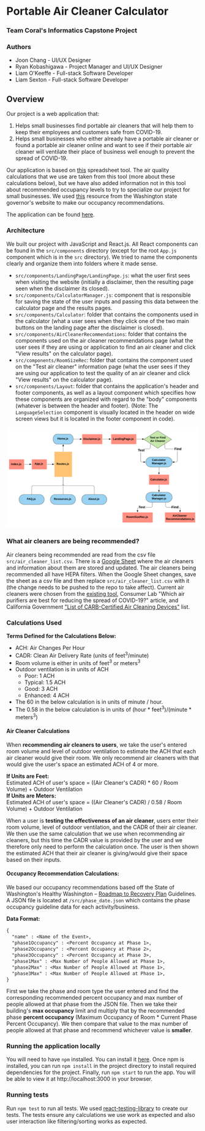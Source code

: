 # Portable Air Cleaner Calculator

### Team Coral's Informatics Capstone Project

### Authors
* Joon Chang - UI/UX Designer
* Ryan Kobashigawa - Project Manager and UI/UX Designer
* Liam O'Keeffe - Full-stack Software Developer
* Liam Sexton - Full-stack Software Developer

## Overview
Our project is a web application that:
1. Helps small businesses find portable air cleaners that will help them to keep their employees and customers safe from COVID-19.
2. Helps small businesses who either already have a portable air cleaner or found a portable air cleaner online and want to see if their portable air cleaner will ventilate their place of business well enough to prevent the spread of COVID-19.

Our application is based on [this](https://docs.google.com/spreadsheets/d/1NEhk1IEdbEi_b3wa6gI_zNs8uBJjlSS-86d4b7bW098/edit#gid=1882881703) spreadsheet tool. The air quality calculations that we use are taken from this tool (more about these calculations below), but we have also added information not in this tool about recommended occupancy levels to try to specialize our project for small businesses. We used [this](https://www.governor.wa.gov/issues/issues/covid-19-resources/covid-19-reopening-guidance) resource from the Washington state governor's website to make our occupancy recommendations.

The application can be found [here](https://liamkokeeffe.github.io/Portable-Air-Cleaner-Calculator/#/).

### Architecture
We built our project with JavaScript and React.js.
All React components can be found in the `src/components` directory (except for the root `App.js` component which is in the `src` directory). We tried to name the components clearly and organize them into folders where it made sense.
* `src/components/LandingPage/LandingPage.js`: what the user first sees when visiting the website (initially a disclaimer, then the resulting page seen when the disclaimer its closed).
* `src/components/CalculatorManager.js`: component that is responsible for saving the state of the user inputs and passing this data between the calculator page and the results pages.
* `src/components/Calculator`: folder that contains the components used in the calculator (what a user sees when they click one of the two main buttons on the landing page after the disclaimer is closed).
* `src/components/AirCleanerRecommendations`: folder that contains the components used on the air cleaner recommendations page (what the user sees if they are using or application to find an air cleaner and click "View results" on the calculator page).
* `src/components/RoomSizeRec`: folder that contains the component used on the "Test air cleaner" information page (what the user sees if they are using our application to test the quality of an air cleaner and click "View results" on the calculator page).
* `src/components/Layout`: folder that contains the application's header and footer components, as well as a layout component which specifies how these components are organized with regard to the "body" components (whatever is between the header and footer). (Note: The `LanguageSelection` component is visually located in the header on wide screen views but it is located in the footer component in code).

 ![Architecture Diagram](./src/images/architecture_diagram.png "Architecture Diagram")

### What air cleaners are being recommended?
Air cleaners being recommended are read from the csv file `src/air_cleaner_list.csv`. There is a [Google Sheet](https://docs.google.com/spreadsheets/d/13sPIFx85lZRDi4NUUka7anrnjawND3cdsc1KKrWKu-w/edit?usp=sharing) where the air cleaners and information about them are stored and updated. The air cleaners being recommended all have HEPA filters. When the Google Sheet changes, save the sheet as a csv file and then replace `src/air_cleaner_list.csv` with it (the change needs to be pushed to the repo to take affect). Current air cleaners were chosen from the [existing tool](https://docs.google.com/spreadsheets/d/1NEhk1IEdbEi_b3wa6gI_zNs8uBJjlSS-86d4b7bW098/edit#gid=1882881703), Consumer Lab "Which air purifiers are best for reducing the spread of COVID-19?" article, and California Government ["List of CARB-Certified Air Cleaning Devices"](https://ww2.arb.ca.gov/list-carb-certified-air-cleaning-devices) list.

### Calculations Used
**Terms Defined for the Calculations Below:**
* ACH: Air Changes Per Hour
* CADR: Clean Air Delivery Rate (units of feet<sup>3</sup>/minute)
* Room volume is either in units of feet<sup>3</sup> or meters<sup>3</sup>
* Outdoor ventilation is in units of ACH
  - Poor: 1 ACH
  - Typical: 1.5 ACH
  - Good: 3 ACH
  - Enhanced: 4 ACH
* The 60 in the below calculation is in units of minute / hour.
* The 0.58 in the below calculation is in units of (hour * feet<sup>3</sup>)/(minute * meters<sup>3</sup>)

#### Air Cleaner Calculations
When **recommending air cleaners to users**, we take the user's entered room volume and level of outdoor ventilation to estimate the ACH that each air cleaner would give their room. We only recommend air cleaners with that would give the user's space an estimated ACH of 4 or more.


**If Units are Feet:**  
Estimated ACH of user's space = ((Air Cleaner's CADR) * 60 / Room Volume) + Outdoor Ventilation  
**If Units are Meters:**  
Estimated ACH of user's space = ((Air Cleaner's CADR) / 0.58 / Room Volume) + Outdoor Ventilation

When a user is **testing the effectiveness of an air cleaner**, users enter their room volume, level of outdoor ventilation, and the CADR of their air cleaner. We then use the same calculation that we use when recommending air cleaners, but this time the CADR value is provided by the user and we therefore only need to perform the calculation once. The user is then shown the estimated ACH that their air cleaner is giving/would give their space based on their inputs.

#### Occupancy Recommendation Calculations:
We based our occupancy recommendations based off the State of Washington's Healthy Washington – [Roadmap to Recovery Plan](https://www.governor.wa.gov/issues/issues/covid-19-resources/covid-19-reopening-guidance) Guidelines. A JSON file is located at `/src/phase_date.json` which contains the phase occupancy guideline data for each activity/business.  

**Data Format:**  
```
{
  "name" : <Name of the Event>,
  "phase1Occupancy" : <Percent Occupancy at Phase 1>,
  "phase2Occupancy" : <Percent Occupancy at Phase 2>,
  "phase3Occupancy" : <Percent Occupancy at Phase 3>,
  "phase1Max" : <Max Number of People Allowed at Phase 1>,
  "phase2Max" : <Max Number of People Allowed at Phase 1>,
  "phase3Max" : <Max Number of People Allowed at Phase 1>,
}
```
First we take the phase and room type the user entered and find the corresponding recommended percent occupancy and max number of people allowed at that phase from the JSON file. Then we take their building's **max occupancy** limit and multiply that by the recommended phase **percent occupancy** (Maximum Occupancy of Room * Current Phase Percent Occupancy). We then compare that value to the max number of people allowed at that phase and recommend whichever value is **smaller**.

### Running the application locally

You will need to have `npm` installed. You can install it [here](https://www.npmjs.com/get-npm). Once npm is installed, you can run `npm install` in the project directory to install required dependencies for the project. Finally, run `npm start` to run the app. You will be able to view it at http://localhost:3000 in your browser.  

### Running tests

Run `npm test` to run all tests. We used [react-testing-library](https://testing-library.com/docs/react-testing-library/intro/) to create our tests. The tests ensure any calculations we use work as expected and also user interaction like filtering/sorting works as expected.

